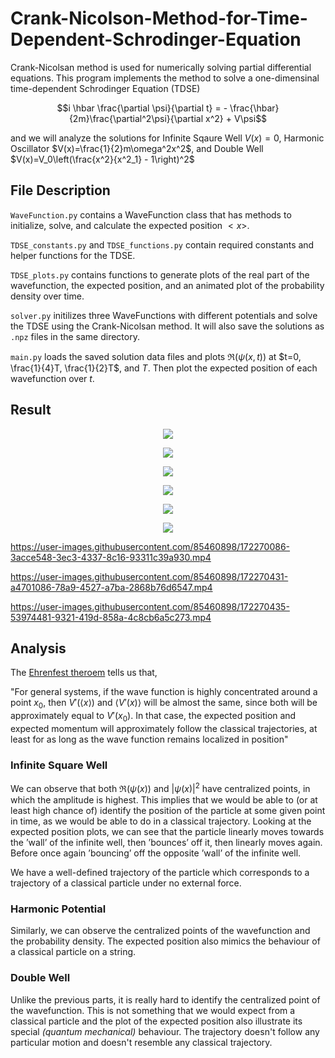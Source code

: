 # Crank-Nicolson-Method-for-Time-Dependent-Schrodinger-Equation

Crank-Nicolsan method is used for numerically solving partial differential equations. 
This program implements the method to solve a one-dimensinal time-dependent Schrodinger Equation (TDSE)

$$i \hbar \frac{\partial \psi}{\partial t} = - \frac{\hbar}{2m}\frac{\partial^2\psi}{\partial x^2} + V\psi$$

and we will analyze the solutions for Infinite Sqaure Well $V(x)=0$, Harmonic Oscillator $V(x)=\frac{1}{2}m\omega^2x^2$, and Double Well $V(x)=V_0\left(\frac{x^2}{x^2_1} - 1\right)^2$

## File Description

`WaveFunction.py` contains a WaveFunction class that has methods to initialize, solve, and calculate the expected position $< x >$.

`TDSE_constants.py` and `TDSE_functions.py` contain required constants and helper functions for the TDSE.

`TDSE_plots.py` contains functions to generate plots of the real part of the wavefunction, the expected position, and an animated plot of the probability density over time.

`solver.py` initilizes three WaveFunctions with different potentials and solve the TDSE using the Crank-Nicolsan method. It will also save the solutions as `.npz` files in the same directory. 

`main.py` loads the saved solution data files and plots $\Re (\psi(x, t))$ at $t=0, \frac{1}{4}T, \frac{1}{2}T$, and $T$. Then plot the expected position of each wavefunction over $t$.

## Result

<!-- Real psi -->

<p align="center">
  <img src=https://user-images.githubusercontent.com/85460898/172269745-b5cb17bb-d838-48bc-b436-75ad996ecf9b.png />
</p>



<p align="center">
  <img src=https://user-images.githubusercontent.com/85460898/172269735-67759979-8446-476d-bbe2-620ef6d47852.png />
</p>


<p align="center">
  <img src=https://user-images.githubusercontent.com/85460898/172269728-0dd6aba6-a069-4c3b-b11b-9f6d046088ce.png />
</p>


<!-- Expected Pos -->

<p align="center">
  <img src=https://user-images.githubusercontent.com/85460898/172270553-6b91855c-38a0-491c-9722-6310c1cdc34e.png />
</p>


<p align="center">
  <img src=https://user-images.githubusercontent.com/85460898/172270550-fca39a31-85e1-4c41-90ae-1374de6baf4b.png />
</p>



<p align="center">
  <img src=https://user-images.githubusercontent.com/85460898/172270544-b7ce41d8-5e7f-4ba5-a78d-608a472e1b10.png />
</p>


<!-- PDF -->


https://user-images.githubusercontent.com/85460898/172270086-3acce548-3ec3-4337-8c16-93311c39a930.mp4


https://user-images.githubusercontent.com/85460898/172270431-a4701086-78a9-4527-a7ba-2868b76d6547.mp4


https://user-images.githubusercontent.com/85460898/172270435-53974481-9321-419d-858a-4c8cb6a5c273.mp4



## Analysis 

The [Ehrenfest theroem](https://en.wikipedia.org/wiki/Ehrenfest_theorem) tells us that, 

"For general systems, if the wave function is highly concentrated around a point $x_0$, then $V'\left(\left\langle x\right\rangle \right)$ and $\left\langle V'(x)\right\rangle$ will be almost the same, since both will be approximately equal to $V'(x_{0})$. In that case, the expected position and expected momentum will approximately follow the classical trajectories, at least for as long as the wave function remains localized in position"

### Infinite Square Well
We can observe that both $\Re(\psi(x))$ and $|\psi(x)|^2$ have centralized points, in which the amplitude is highest. This implies that we would be able to (or at least high chance of) identify the position of the particle at some given point in time, as we would be able to do in a classical trajectory. Looking at the expected position plots, we can see that the particle linearly moves towards the ’wall’ of the infinite well, then ’bounces’ off it, then linearly moves again. Before once again ’bouncing’ off the opposite ’wall’ of the infinite well.

We have a well-defined trajectory of the particle which corresponds to a trajectory of a classical particle under no external force. 

### Harmonic Potential
Similarly, we can observe the centralized points of the wavefunction and the probability density. The expected position also mimics the behaviour of a classical particle on a string.

### Double Well
Unlike the previous parts, it is really hard to identify the centralized point of the wavefunction. This is not something that we would expect from a classical particle and the plot of the expected position also illustrate its special *(quantum mechanical)* behaviour. The trajectory doesn't follow any particular motion and doesn't resemble any classical trajectory.






  
